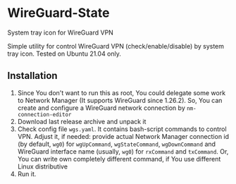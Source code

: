 # WireGuard-State
System tray icon for WireGuard VPN

Simple utility for control WireGuard VPN (check/enable/disable) by system tray icon. Tested on Ubuntu 21.04 only.

## Installation
1. Since You don't want to run this as root, You could delegate some work to Network Manager (It supports WireGuard since 1.26.2).
So, You can create and configure a WireGuard network connection by `nm-connection-editor` 
2. Download last release archive and unpack it
3. Check config file `wgs.yaml`. It contains bash-script commands to control VPN. Adjust it, if needed: 
provide actual Network Manager connection id (by default, `wg0`) for `wgUpCommand`, `wgStateCommand`, `wgDownCommand` and 
WireGuard interface name (usually, `wg0`) for `rxCommand` and `txCommand`. Or, You can write own completely different command,
if You use different Linux distributive
4. Run it.
